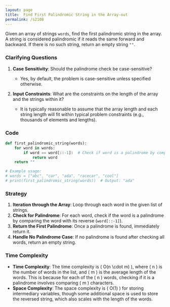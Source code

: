 ```yaml
---
layout: page
title:  Find First Palindromic String in the Array-out
permalink: /s2108
---
```


Given an array of strings `words`, find the first palindromic string in the array. A string is considered palindromic if it reads the same forward and backward. If there is no such string, return an empty string `""`.

### Clarifying Questions

1. **Case Sensitivity**: Should the palindrome check be case-sensitive?
   - Yes, by default, the problem is case-sensitive unless specified otherwise.

2. **Input Constraints**: What are the constraints on the length of the array and the strings within it?
   - It is typically reasonable to assume that the array length and each string length will fit within typical problem constraints (e.g., thousands of elements and lengths).

### Code

```python
def first_palindromic_string(words):
    for word in words:
        if word == word[::-1]:  # Check if word is a palindrome by comparing it to its reverse
            return word
    return ""

# Example usage:
# words = ["abc", "car", "ada", "racecar", "cool"]
# print(first_palindromic_string(words))  # Output: "ada"
```

### Strategy

1. **Iteration through the Array**: Loop through each word in the given list of strings.
2. **Check for Palindrome**: For each word, check if the word is a palindrome by comparing the word with its reverse (`word[::-1]`).
3. **Return the First Palindrome**: Once a palindrome is found, immediately return it.
4. **Handle No Palindrome Case**: If no palindrome is found after checking all words, return an empty string.

### Time Complexity

- **Time Complexity**: The time complexity is \( O(n \cdot m) \), where \( n \) is the number of words in the list, and \( m \) is the average length of the words. This is because for each of the \( n \) words, checking if it is a palindrome involves comparing \( m \) characters.
- **Space Complexity**: The space complexity is \( O(1) \) for storing intermediary variables, though some additional space is used to store the reversed string, which also scales with the length of the words.